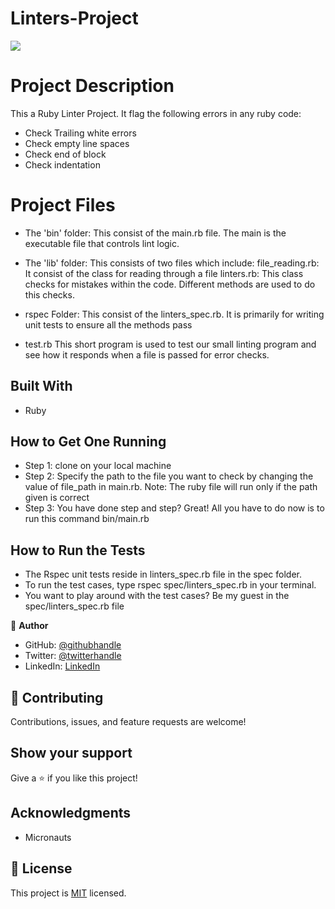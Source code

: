 # Linters-Project

![](https://img.shields.io/badge/Microverse-blueviolet)

# Project Description
This a Ruby Linter Project. It flag the following errors in any ruby code:
- Check Trailing white errors
- Check empty line spaces
- Check end of block
- Check indentation

# Project Files
- The 'bin' folder: This consist of the main.rb file.
The main is the executable file that controls lint logic.

- The 'lib' folder: This consists of two files which include:
file_reading.rb: It consist of the class for reading through a file
linters.rb: This class checks for mistakes within the code. Different methods are used to do this checks.

- rspec Folder: This consist of the linters_spec.rb. It is primarily for writing unit tests to ensure all the methods pass

- test.rb This short program is used to test our small linting program and see how it responds when a file is passed for error checks.

## Built With

- Ruby

## How to Get One Running

- Step 1: clone on your local machine
- Step 2: Specify the path to the file you want to check by changing the value of file_path in main.rb. Note:  The ruby file will run only if the path given is correct
- Step 3: You have done step and step? Great! All you have to do now is to run this command bin/main.rb

## How to Run the Tests
- The Rspec unit tests reside in linters_spec.rb file in the spec folder.
- To run the test cases, type rspec spec/linters_spec.rb in your terminal.
- You want to play around with the test cases? Be my guest in the spec/linters_spec.rb file

👤 **Author**

- GitHub: [@githubhandle](https://github.com/Gracetemitope)
- Twitter: [@twitterhandle](https://twitter.com/DevGrachy)
- LinkedIn: [LinkedIn](https://www.linkedin.com/in/ajanaku-temitope-427778199/)


## 🤝 Contributing

Contributions, issues, and feature requests are welcome!

## Show your support

Give a ⭐️ if you like this project!

## Acknowledgments

- Micronauts

## 📝 License

This project is [MIT](lic.url) licensed.
